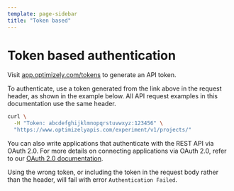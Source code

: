 ```yaml
---
template: page-sidebar
title: "Token based"
---
```


# Token based authentication

<div class="attention attention--warning push--bottom">Visit <a target="_blank" href="https://app.optimizely.com/tokens">app.optimizely.com/tokens</a> to generate an API token.</div>

To authenticate, use a token generated from the link above in the request header, as shown in the example below. All API request examples in this documentation use the same header.

```bash
curl \
  -H "Token: abcdefghijklmnopqrstuvwxyz:123456" \
  "https://www.optimizelyapis.com/experiment/v1/projects/"
```

You can also write applications that authenticate with the REST API via OAuth 2.0. For more details on connecting applications via OAuth 2.0, refer to our [OAuth 2.0 documentation](/oauth).

Using the wrong token, or including the token in the request body rather than the header, will fail with error `Authentication Failed`.
